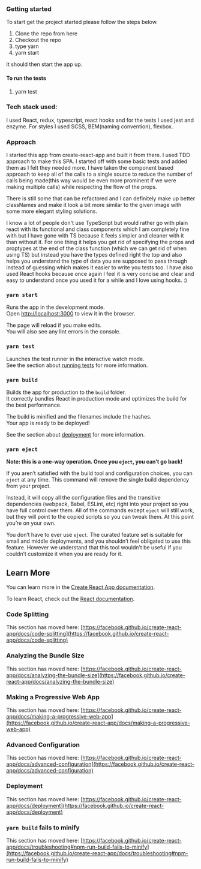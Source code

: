### Getting started

To start get the project started please follow the steps below.

1. Clone the repo from here 
2. Checkout the repo
3. type yarn
4. yarn start

It should then start the app up.


#### To run the tests

1. yarn test

### Tech stack used:

I used React, redux, typescript, react hooks and for the tests I used jest and enzyme.
For styles I used SCSS, BEM(naming convention), flexbox.

### Approach

I started this app from create-react-app and built it from there. I used TDD approach to make this SPA. I started off with some basic tests and added them as I felt they needed more. I have taken the component based approach to keep all of the calls to a single source to reduce the number of calls being made(this way would be even more prominent if we were making multiple calls) while respecting the flow of the props.

There is still some that can be refactored and I can definitely make up better classNames and make it look a bit more similar to the given image with some more elegant styling solutions.

I know a lot of people don't use TypeScript but would rather go with plain react with its functional and class components which I am completely fine with but I have gone with TS because it feels simpler and cleaner with it than without it. For one thing it helps you get rid of specifying the props and proptypes at the end of the class function (which we can get rid of when using TS) but instead you have the types defined right the top and also helps you understand the type of data you are supposed to pass through instead of guessing which makes it easier to write you tests too. I have also used React hooks because once again I feel it is very concise and clear and easy to understand once you used it for a while and I love using hooks. :)

### `yarn start`

Runs the app in the development mode.\
Open [http://localhost:3000](http://localhost:3000) to view it in the browser.

The page will reload if you make edits.\
You will also see any lint errors in the console.

### `yarn test`

Launches the test runner in the interactive watch mode.\
See the section about [running tests](https://facebook.github.io/create-react-app/docs/running-tests) for more information.

### `yarn build`

Builds the app for production to the `build` folder.\
It correctly bundles React in production mode and optimizes the build for the best performance.

The build is minified and the filenames include the hashes.\
Your app is ready to be deployed!

See the section about [deployment](https://facebook.github.io/create-react-app/docs/deployment) for more information.

### `yarn eject`

**Note: this is a one-way operation. Once you `eject`, you can’t go back!**

If you aren’t satisfied with the build tool and configuration choices, you can `eject` at any time. This command will remove the single build dependency from your project.

Instead, it will copy all the configuration files and the transitive dependencies (webpack, Babel, ESLint, etc) right into your project so you have full control over them. All of the commands except `eject` will still work, but they will point to the copied scripts so you can tweak them. At this point you’re on your own.

You don’t have to ever use `eject`. The curated feature set is suitable for small and middle deployments, and you shouldn’t feel obligated to use this feature. However we understand that this tool wouldn’t be useful if you couldn’t customize it when you are ready for it.

## Learn More

You can learn more in the [Create React App documentation](https://facebook.github.io/create-react-app/docs/getting-started).

To learn React, check out the [React documentation](https://reactjs.org/).

### Code Splitting

This section has moved here: [https://facebook.github.io/create-react-app/docs/code-splitting](https://facebook.github.io/create-react-app/docs/code-splitting)

### Analyzing the Bundle Size

This section has moved here: [https://facebook.github.io/create-react-app/docs/analyzing-the-bundle-size](https://facebook.github.io/create-react-app/docs/analyzing-the-bundle-size)

### Making a Progressive Web App

This section has moved here: [https://facebook.github.io/create-react-app/docs/making-a-progressive-web-app](https://facebook.github.io/create-react-app/docs/making-a-progressive-web-app)

### Advanced Configuration

This section has moved here: [https://facebook.github.io/create-react-app/docs/advanced-configuration](https://facebook.github.io/create-react-app/docs/advanced-configuration)

### Deployment

This section has moved here: [https://facebook.github.io/create-react-app/docs/deployment](https://facebook.github.io/create-react-app/docs/deployment)

### `yarn build` fails to minify

This section has moved here: [https://facebook.github.io/create-react-app/docs/troubleshooting#npm-run-build-fails-to-minify](https://facebook.github.io/create-react-app/docs/troubleshooting#npm-run-build-fails-to-minify)
